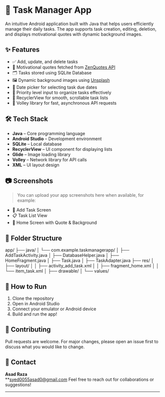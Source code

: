 # 📱 Task Manager App

An intuitive Android application built with Java that helps users efficiently manage their daily tasks. The app supports task creation, editing, deletion, and displays motivational quotes with dynamic background images.

## ✨ Features

- ✅ Add, update, and delete tasks
- 🧠 Motivational quotes fetched from [ZenQuotes API](https://zenquotes.io/)
- 🗂️ Tasks stored using SQLite Database
- 🖼️ Dynamic background images using [Unsplash](https://unsplash.com/)
- 📅 Date picker for selecting task due dates
- 🌟 Priority level input to organize tasks effectively
- 🔄 RecyclerView for smooth, scrollable task lists
- 📡 Volley library for fast, asynchronous API requests

## 🛠️ Tech Stack

- **Java** – Core programming language
- **Android Studio** – Development environment
- **SQLite** – Local database
- **RecyclerView** – UI component for displaying lists
- **Glide** – Image loading library
- **Volley** – Network library for API calls
- **XML** – UI layout design

## 📷 Screenshots

> You can upload your app screenshots here when available, for example:

- 📝 Add Task Screen  
- 📋 Task List View  
- 🌅 Home Screen with Quote & Background

## 📁 Folder Structure

app/ 
├── java/ 
│ └── com.example.taskmanagerapp/ 
│ ├── AddTaskActivity.java 
│ ├── DatabaseHelper.java 
│ ├── HomeFragment.java 
│ ├── Task.java 
│ ├── TaskAdapter.java 
  ├── res/ 
  │ ├── layout/ 
  │ │ ├── activity_add_task.xml 
    │ │ ├── fragment_home.xml 
    │ │ └── item_task.xml 
      │ ├── drawable/ 
      │ └── values/



## 🚀 How to Run

1. Clone the repository  
2. Open in Android Studio  
3. Connect your emulator or Android device  
4. Build and run the app!

## 🤝 Contributing

Pull requests are welcome. For major changes, please open an issue first to discuss what you would like to change.

## 📧 Contact

**Asad Raza**  
**syed0055asad0@gmail.com
Feel free to reach out for collaborations or suggestions!

---

